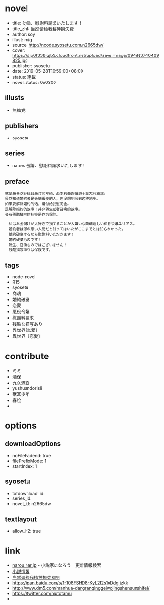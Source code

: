 # novel

- title: 勿論、慰謝料請求いたします！
- title_zh1: 当然请给我精神损失费
- author: soy
- illust:  m/g
- source: http://ncode.syosetu.com/n2665dw/
- cover: https://dip6t338iqjb9.cloudfront.net/upload/save_image/694/N3740469825.jpg
- publisher: syosetu
- date: 2019-05-28T10:59:00+08:00
- status: 連載
- novel_status: 0x0300

## illusts

- 無糖党

## publishers

- syosetu

## series

- name: 勿論、慰謝料請求いたします！

## preface


```
我是最喜欢存钱且最讨厌亏损、追求利益的伯爵千金尤莉雅丝。
虽然知道婚约者是头脑很差的人，但没想到会到这种地步。
如果要解除婚约的话，请付给我慰问金。
是解除婚约的故事！并非转生或者召唤的故事。
会有残酷描写的标签是作为保险。

　私はお金儲けが大好きで損することが大嫌いな商魂逞しい伯爵令嬢ユリアス。
　婚約者は頭の悪い人間だと知ってはいたがここまでとは知らなかった。
　婚約破棄するなら慰謝料いただきます！
　婚約破棄ものです！　
　転生、召喚ものではございません！
　残酷描写ありは保険です。
```

## tags

- node-novel
- R15
- syosetu
- 商魂
- 婚約破棄
- 恋愛
- 悪役令嬢
- 慰謝料請求
- 残酷な描写あり
- 異世界[恋愛]
- 異世界〔恋愛〕

# contribute

- ミミ
- 酒保
- 九久酒玖
- yushuandorisli
- 獸耳少年
- 春绘
- 

# options

## downloadOptions

- noFilePadend: true
- filePrefixMode: 1
- startIndex: 1

## syosetu

- txtdownload_id:
- series_id:
- novel_id: n2665dw

## textlayout

- allow_lf2: true

# link

- [narou.nar.jp](https://narou.nar.jp/search.php?text=n2665dw&novel=all&genre=all&new_genre=all&length=0&down=0&up=100) - 小説家になろう　更新情報検索
- [小説情報](https://ncode.syosetu.com/novelview/infotop/ncode/n2665dw/)
- [当然请给我精神损失费吧](https://tieba.baidu.com/f?kw=%E5%BD%93%E7%84%B6%E8%AF%B7%E7%BB%99%E6%88%91%E7%B2%BE%E7%A5%9E%E6%8D%9F%E5%A4%B1%E8%B4%B9&ie=utf-8 "当然请给我精神损失费")
- https://pan.baidu.com/s/1-108FSHD8-KyL2I2s1oDdg jzkk
- http://www.dm5.com/manhua-dangranqinggeiwojingshensunshifei/
- https://twitter.com/mutotamu
- 

